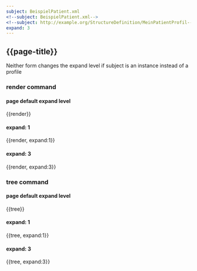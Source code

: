 ```yaml
---
subject: BeispielPatient.xml
<!--subject: BeispielPatient.xml-->
<!--subject: http://example.org/StructureDefinition/MeinPatientProfil-->
expand: 3
---
```


## {{page-title}}

Neither form changes the expand level if subject is an instance instead of a profile

### render command

#### page default expand level

{{render}}

#### expand: 1

{{render, expand:1}}

#### expand: 3

{{render, expand:3}}

### tree command

#### page default expand level

{{tree}}

#### expand: 1

{{tree, expand:1}}

#### expand: 3

{{tree, expand:3}}
